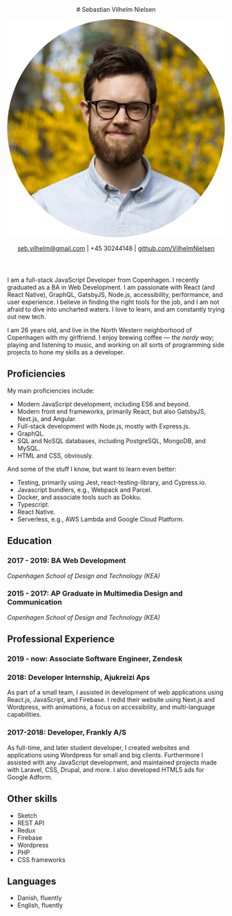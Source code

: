 <header>
# Sebastian Vilhelm Nielsen

![](./sebastian.png)

[seb.vilhelm@gmail.com](mailto:seb.vilhelm@gmail.com) | +45 30244148 | [github.com/VilhelmNielsen](https://github.com/VilhelmNielsen/)

</header>

I am a full-stack JavaScript Developer from Copenhagen. I recently graduated as a BA in Web Development. I am passionate with React (and React Native), GraphQL, GatsbyJS, Node.js, accessibility, performance, and user experience. I believe in finding the right tools for the job, and I am not afraid to dive into uncharted waters. I love to learn, and am constantly trying out new tech.

I am 26 years old, and live in the North Western neighborhood of Copenhagen with my girlfriend. I enjoy brewing coffee — _the nerdy way_; playing and listening to music, and working on all sorts of programming side projects to hone my skills as a developer.

## Proficiencies

My main proficiencies include:

- Modern JavaScript development, including ES6 and beyond.
- Modern front end frameworks, primarily React, but also GatsbyJS, Next.js, and Angular.
- Full-stack development with Node.js, mostly with Express.js.
- GraphQL.
- SQL and NoSQL databases, including PostgreSQL, MongoDB, and MySQL.
- HTML and CSS, obviously.

And some of the stuff I know, but want to learn even better:

- Testing, primarily using Jest, react-testing-library, and Cypress.io.
- Javascript bundlers, e.g., Webpack and Parcel.
- Docker, and associate tools such as Dokku.
- Typescript.
- React Native.
- Serverless, e.g., AWS Lambda and Google Cloud Platform.

## Education

### 2017 - 2019: BA Web Development

_Copenhagen School of Design and Technology (KEA)_

### 2015 - 2017: AP Graduate in Multimedia Design and Communication

_Copenhagen School of Design and Technology (KEA)_

## Professional Experience

### 2019 - now: Associate Software Engineer, Zendesk


### 2018: Developer Internship, Ajukreizi Aps

As part of a small team, I assisted in development of web applications using React.js, JavaScript, and Firebase. I redid their website using Next.js and Wordpress, with animations, a focus on accessibility, and multi-language capabilities.

### 2017-2018: Developer, Frankly A/S

As full-time, and later student developer, I created websites and applications using Wordpress for small and big clients. Furthermore I assisted with any JavaScript development, and maintained projects made with Laravel, CSS, Drupal, and more. I also developed HTML5 ads for Google Adform.


## Other skills

<div class="skills">

- Sketch
- REST API
- Redux
- Firebase
- Wordpress
- PHP
- CSS frameworks

</div>

## Languages

- Danish, fluently
- English, fluently
